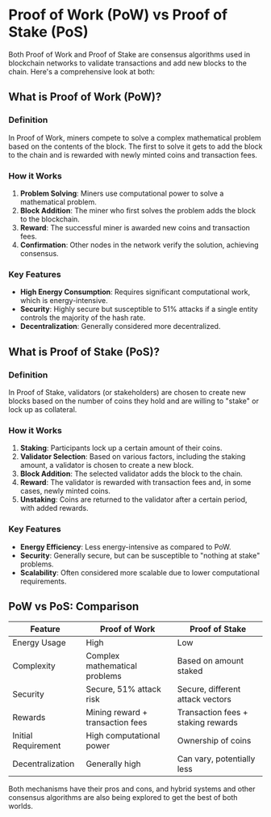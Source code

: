 # Proof of Work (PoW) vs Proof of Stake (PoS)

Both Proof of Work and Proof of Stake are consensus algorithms used in blockchain networks to validate transactions and add new blocks to the chain. Here's a comprehensive look at both:

## What is Proof of Work (PoW)?

### Definition

In Proof of Work, miners compete to solve a complex mathematical problem based on the contents of the block. The first to solve it gets to add the block to the chain and is rewarded with newly minted coins and transaction fees.

### How it Works

1. **Problem Solving**: Miners use computational power to solve a mathematical problem.
2. **Block Addition**: The miner who first solves the problem adds the block to the blockchain.
3. **Reward**: The successful miner is awarded new coins and transaction fees.
4. **Confirmation**: Other nodes in the network verify the solution, achieving consensus.

### Key Features

- **High Energy Consumption**: Requires significant computational work, which is energy-intensive.
- **Security**: Highly secure but susceptible to 51% attacks if a single entity controls the majority of the hash rate.
- **Decentralization**: Generally considered more decentralized.

## What is Proof of Stake (PoS)?

### Definition

In Proof of Stake, validators (or stakeholders) are chosen to create new blocks based on the number of coins they hold and are willing to "stake" or lock up as collateral.

### How it Works

1. **Staking**: Participants lock up a certain amount of their coins.
2. **Validator Selection**: Based on various factors, including the staking amount, a validator is chosen to create a new block.
3. **Block Addition**: The selected validator adds the block to the chain.
4. **Reward**: The validator is rewarded with transaction fees and, in some cases, newly minted coins.
5. **Unstaking**: Coins are returned to the validator after a certain period, with added rewards.

### Key Features

- **Energy Efficiency**: Less energy-intensive as compared to PoW.
- **Security**: Generally secure, but can be susceptible to "nothing at stake" problems.
- **Scalability**: Often considered more scalable due to lower computational requirements.

## PoW vs PoS: Comparison

| Feature                 | Proof of Work             | Proof of Stake              |
|-------------------------|---------------------------|-----------------------------|
| Energy Usage            | High                      | Low                         |
| Complexity              | Complex mathematical problems | Based on amount staked    |
| Security                | Secure, 51% attack risk   | Secure, different attack vectors |
| Rewards                 | Mining reward + transaction fees | Transaction fees + staking rewards |
| Initial Requirement     | High computational power  | Ownership of coins          |
| Decentralization        | Generally high            | Can vary, potentially less  |

Both mechanisms have their pros and cons, and hybrid systems and other consensus algorithms are also being explored to get the best of both worlds.
